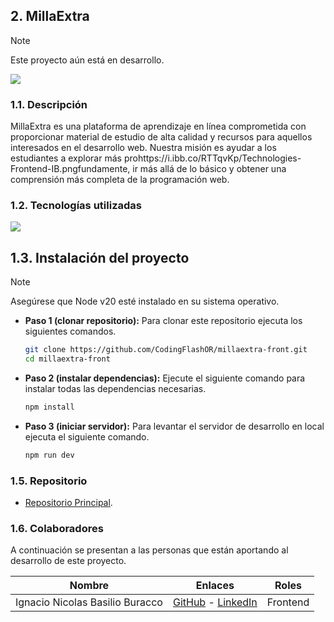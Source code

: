 ## 2. MillaExtra
> [!NOTE]
> Este proyecto aún está en desarrollo.

<div>
      <img src="https://i.ibb.co/wyxX7Wm/millaextra-banner.png">
</div>

### 1.1. Descripción
MillaExtra es una plataforma de aprendizaje en línea comprometida con proporcionar material de estudio de alta calidad y recursos para aquellos interesados en el desarrollo web. Nuestra misión es ayudar a los estudiantes a explorar más prohttps://i.ibb.co/RTTqvKp/Technologies-Frontend-IB.pngfundamente, ir más allá de lo básico y obtener una comprensión más completa de la programación web.


### 1.2. Tecnologías utilizadas
<div>
      <img src="https://i.ibb.co/RTTqvKp/Technologies-Frontend-IB.png">
</div>

## 1.3. Instalación del proyecto
> [!NOTE]
> Asegúrese que Node v20 esté instalado en su sistema operativo.

- **Paso 1 (clonar repositorio):** Para clonar este repositorio ejecuta los siguientes comandos.
    
    ```bash
    git clone https://github.com/CodingFlashOR/millaextra-front.git
    cd millaextra-front
    ```

- **Paso 2 (instalar dependencias):** Ejecute el siguiente comando para instalar todas las dependencias necesarias.

    ```bash
    npm install
    ```

- **Paso 3 (iniciar servidor):** Para levantar el servidor de desarrollo en local ejecuta el siguiente comando.

    ```bash
    npm run dev
    ```

### 1.5. Repositorio
- [Repositorio Principal](https://github.com/CodingFlashOR#12-millaextra).

### 1.6. Colaboradores
A continuación se presentan a las personas que están aportando al desarrollo de este proyecto.


| Nombre | Enlaces | Roles | 
|----------|:--------:|:--------:|
| Ignacio Nicolas Basilio Buracco | [GitHub](https://github.com/NachoBasilio) - [LinkedIn](https://www.linkedin.com/in/ignacio-nicolas-basilio-buracco/) | Frontend |


